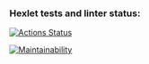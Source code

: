 ### Hexlet tests and linter status:
[![Actions Status](https://github.com/JuSt7483/frontend-project-44/actions/workflows/hexlet-check.yml/badge.svg)](https://github.com/JuSt7483/frontend-project-44/actions)

[![Maintainability](https://api.codeclimate.com/v1/badges/97b9d3cda83bf3a88bae/maintainability)](https://codeclimate.com/github/JuSt7483/frontend-project-44/maintainability)